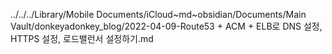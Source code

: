 ../../../Library/Mobile Documents/iCloud~md~obsidian/Documents/Main Vault/donkeyadonkey_blog/2022-04-09-Route53 + ACM + ELB로 DNS 설정, HTTPS 설정, 로드밸런서 설정하기.md